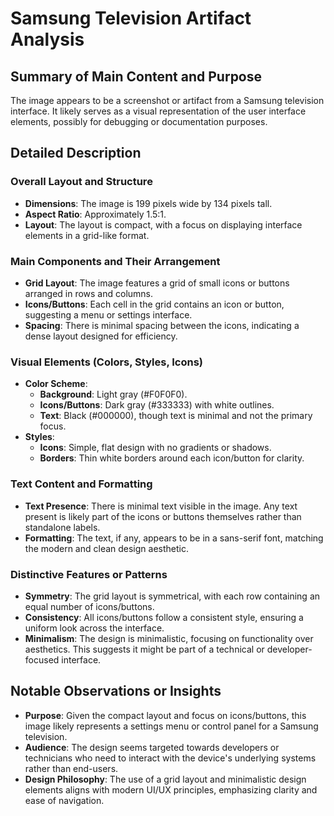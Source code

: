 # Samsung Television Artifact Analysis

## Summary of Main Content and Purpose
The image appears to be a screenshot or artifact from a Samsung television interface. It likely serves as a visual representation of the user interface elements, possibly for debugging or documentation purposes.

## Detailed Description

### Overall Layout and Structure
- **Dimensions**: The image is 199 pixels wide by 134 pixels tall.
- **Aspect Ratio**: Approximately 1.5:1.
- **Layout**: The layout is compact, with a focus on displaying interface elements in a grid-like format.

### Main Components and Their Arrangement
- **Grid Layout**: The image features a grid of small icons or buttons arranged in rows and columns.
- **Icons/Buttons**: Each cell in the grid contains an icon or button, suggesting a menu or settings interface.
- **Spacing**: There is minimal spacing between the icons, indicating a dense layout designed for efficiency.

### Visual Elements (Colors, Styles, Icons)
- **Color Scheme**:
  - **Background**: Light gray (#F0F0F0).
  - **Icons/Buttons**: Dark gray (#333333) with white outlines.
  - **Text**: Black (#000000), though text is minimal and not the primary focus.
- **Styles**:
  - **Icons**: Simple, flat design with no gradients or shadows.
  - **Borders**: Thin white borders around each icon/button for clarity.

### Text Content and Formatting
- **Text Presence**: There is minimal text visible in the image. Any text present is likely part of the icons or buttons themselves rather than standalone labels.
- **Formatting**: The text, if any, appears to be in a sans-serif font, matching the modern and clean design aesthetic.

### Distinctive Features or Patterns
- **Symmetry**: The grid layout is symmetrical, with each row containing an equal number of icons/buttons.
- **Consistency**: All icons/buttons follow a consistent style, ensuring a uniform look across the interface.
- **Minimalism**: The design is minimalistic, focusing on functionality over aesthetics. This suggests it might be part of a technical or developer-focused interface.

## Notable Observations or Insights
- **Purpose**: Given the compact layout and focus on icons/buttons, this image likely represents a settings menu or control panel for a Samsung television.
- **Audience**: The design seems targeted towards developers or technicians who need to interact with the device's underlying systems rather than end-users.
- **Design Philosophy**: The use of a grid layout and minimalistic design elements aligns with modern UI/UX principles, emphasizing clarity and ease of navigation.